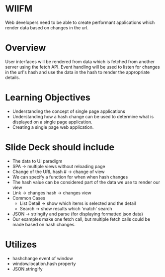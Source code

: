 # WIIFM

Web developers need to be able to create performant applications which render data based on changes in the url.

# Overview

User interfaces will be rendered from data which is fetched from another server using the fetch API. Event handling will be used to listen for changes in the url's hash and use the data in the hash to render the appropriate details.

# Learning Objectives

- Understanding the concept of single page applications
- Understanding how a hash change can be used to determine what is displayed on a single page application.
- Creating a single page web application.

# Slide Deck should include

- The data to UI paradigm
- SPA -> multiple views without reloading page
- Change of the URL hash # -> change of view
- We can specify a function for when when hash changes
- The hash value can be considered part of the data we use to render our view
- Link -> changes hash -> changes view
- Common Cases
  - List Detail -> show which items is selected and the detail
  - Search -> show results which 'match' search
- JSON -> stringify and parse (for displaying formatted json data)
- Our examples make one fetch call, but multiple fetch calls could be made based on hash changes.

# Utilizes

- hashchange event of window
- window.location.hash property
- JSON.stringify
